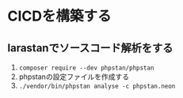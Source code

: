 # CICDを構築する
## larastanでソースコード解析をする
1. `composer require --dev phpstan/phpstan`
1. phpstanの設定ファイルを作成する
1. `./vendor/bin/phpstan analyse -c phpstan.neon`
